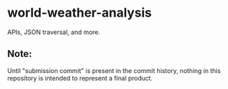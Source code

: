 # world-weather-analysis
APIs, JSON traversal, and more.

## Note:

Until "submission commit" is present in the commit history, nothing in this repository is intended to represent a final product.
